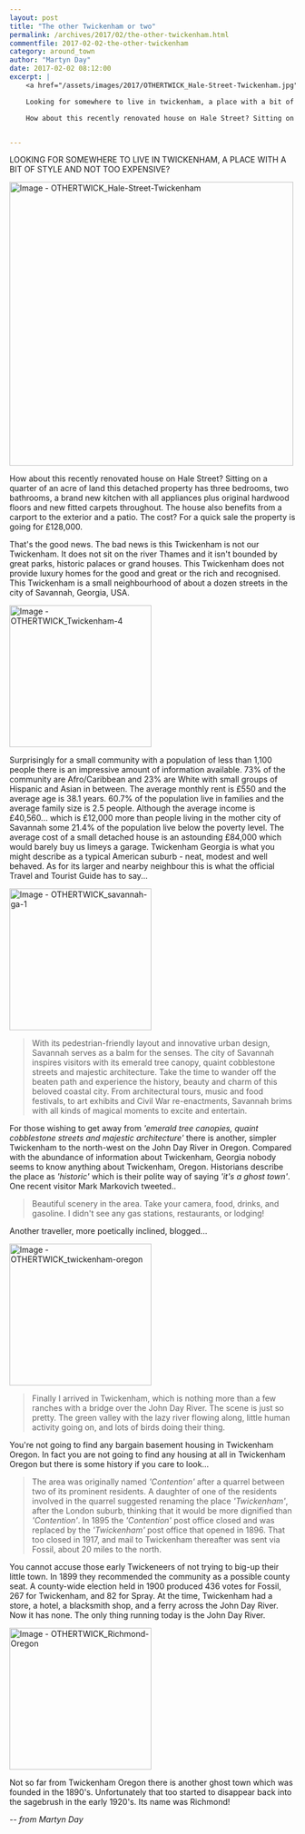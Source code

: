```yaml
---
layout: post
title: "The other Twickenham or two"
permalink: /archives/2017/02/the-other-twickenham.html
commentfile: 2017-02-02-the-other-twickenham
category: around_town
author: "Martyn Day"
date: 2017-02-02 08:12:00
excerpt: |
    <a href="/assets/images/2017/OTHERTWICK_Hale-Street-Twickenham.jpg" title="Click for a larger image"><img src="/assets/images/2017/OTHERTWICK_Hale-Street-Twickenham-thumb.jpg" width="150" alt="Image - OTHERTWICK_Hale-Street-Twickenham"  class="photo right"/></a>

    Looking for somewhere to live in twickenham, a place with a bit of style and not too expensive?

    How about this recently renovated house on Hale Street? Sitting on a quarter of an acre of land this detached property has three bedrooms, two bathrooms, a brand new kitchen with all appliances plus original hardwood floors and new fitted carpets throughout.  The house also benefits from a carport to the exterior and a patio. The cost? For a quick sale the property is going for &pound;128,000.


---
```


<div markdown="1" class="box">
LOOKING FOR SOMEWHERE TO LIVE IN TWICKENHAM, A PLACE WITH A BIT OF STYLE AND NOT TOO EXPENSIVE?

<a href="/assets/images/2017/OTHERTWICK_Hale-Street-Twickenham.jpg" title="Click for a larger image"><img src="/assets/images/2017/OTHERTWICK_Hale-Street-Twickenham.jpg" width="500" alt="Image - OTHERTWICK_Hale-Street-Twickenham"  class="photo center"/></a>

How about this recently renovated house on Hale Street? Sitting on a quarter of an acre of land this detached property has three bedrooms, two bathrooms, a brand new kitchen with all appliances plus original hardwood floors and new fitted carpets throughout. The house also benefits from a carport to the exterior and a patio. The cost? For a quick sale the property is going for £128,000.

</div>
That's the good news. The bad news is this Twickenham is not our Twickenham. It does not sit on the river Thames and it isn't bounded by great parks, historic palaces or grand houses. This Twickenham does not provide luxury homes for the good and great or the rich and recognised. This Twickenham is a small neighbourhood of about a dozen streets in the city of Savannah, Georgia, USA.

<a href="/assets/images/2017/OTHERTWICK_Twickenham-4.jpg" title="Click for a larger image"><img src="/assets/images/2017/OTHERTWICK_Twickenham-4-thumb.jpg" width="250" alt="Image - OTHERTWICK_Twickenham-4"  class="photo right"/></a>

Surprisingly for a small community with a population of less than 1,100 people there is an impressive amount of information available. 73% of the community are Afro/Caribbean and 23% are White with small groups of Hispanic and Asian in between. The average monthly rent is £550 and the average age is 38.1 years. 60.7% of the population live in families and the average family size is 2.5 people. Although the average income is £40,560... which is £12,000 more than people living in the mother city of Savannah some 21.4% of the population live below the poverty level. The average cost of a small detached house is an astounding £84,000 which would barely buy us limeys a garage. Twickenham Georgia is what you might describe as a typical American suburb - neat, modest and well behaved. As for its larger and nearby neighbour this is what the official Travel and Tourist Guide has to say...

<a href="/assets/images/2017/OTHERTWICK_savannah-ga-1.jpg" title="Click for a larger image"><img src="/assets/images/2017/OTHERTWICK_savannah-ga-1-thumb.jpg" width="250" alt="Image - OTHERTWICK_savannah-ga-1"  class="photo right"/></a>

> With its pedestrian-friendly layout and innovative urban design, Savannah serves as a balm for the senses. The city of Savannah inspires visitors with its emerald tree canopy, quaint cobblestone streets and majestic architecture. Take the time to wander off the beaten path and experience the history, beauty and charm of this beloved coastal city. From architectural tours, music and food festivals, to art exhibits and Civil War re-enactments, Savannah brims with all kinds of magical moments to excite and entertain.

For those wishing to get away from <em>'emerald tree canopies, quaint cobblestone streets and majestic architecture'</em> there is another, simpler Twickenham to the north-west on the John Day River in Oregon. Compared with the abundance of information about Twickenham, Georgia nobody seems to know anything about Twickenham, Oregon. Historians describe the place as <em>'historic'</em> which is their polite way of saying <em>'it's a ghost town'</em>. One recent visitor Mark Markovich tweeted..

> Beautiful scenery in the area. Take your camera, food, drinks, and gasoline. I didn't see any gas stations, restaurants, or lodging!

Another traveller, more poetically inclined, blogged...

<a href="/assets/images/2017/OTHERTWICK_twickenham-oregon.jpg" title="Click for a larger image"><img src="/assets/images/2017/OTHERTWICK_twickenham-oregon-thumb.jpg" width="250" alt="Image - OTHERTWICK_twickenham-oregon"  class="photo right"/></a>

> Finally I arrived in Twickenham, which is nothing more than a few ranches with a bridge over the John Day River. The scene is just so pretty. The green valley with the lazy river flowing along, little human activity going on, and lots of birds doing their thing.

You're not going to find any bargain basement housing in Twickenham Oregon. In fact you are not going to find any housing at all in Twickenham Oregon but there is some history if you care to look...

> The area was originally named <em>'Contention'</em> after a quarrel between two of its prominent residents. A daughter of one of the residents involved in the quarrel suggested renaming the place <em>'Twickenham'</em>, after the London suburb, thinking that it would be more dignified than <em>'Contention'</em>. In 1895 the <em>'Contention'</em> post office closed and was replaced by the <em>'Twickenham'</em> post office that opened in 1896. That too closed in 1917, and mail to Twickenham thereafter was sent via Fossil, about 20 miles to the north.

You cannot accuse those early Twickeneers of not trying to big-up their little town. In 1899 they recommended the community as a possible county seat. A county-wide election held in 1900 produced 436 votes for Fossil, 267 for Twickenham, and 82 for Spray. At the time, Twickenham had a store, a hotel, a blacksmith shop, and a ferry across the John Day River. Now it has none. The only thing running today is the John Day River.

<div markdown="1" class="box">
<a href="/assets/images/2017/OTHERTWICK_Richmond-Oregon.jpg" title="Click for a larger image"><img src="/assets/images/2017/OTHERTWICK_Richmond-Oregon-thumb.jpg" width="250" alt="Image - OTHERTWICK_Richmond-Oregon"  class="photo left"/></a>

Not so far from Twickenham Oregon there is another ghost town which was founded in the 1890's. Unfortunately that too started to disappear back into the sagebrush in the early 1920's. Its name was Richmond!

</div>
<cite>-- from Martyn Day</cite>
